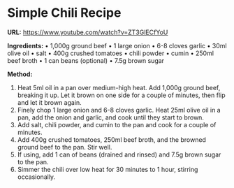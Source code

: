 # Simple Chili Recipe

**URL:** https://www.youtube.com/watch?v=ZT3GlECfYoU


**Ingredients:**
• 1,000g ground beef
• 1 large onion
• 6-8 cloves garlic
• 30ml olive oil
• salt
• 400g crushed tomatoes
• chili powder
• cumin
• 250ml beef broth
• 1 can beans (optional)
• 7.5g brown sugar

**Method:**
1. Heat 5ml oil in a pan over medium-high heat. Add 1,000g ground beef, breaking it up. Let it brown on one side for a couple of minutes, then flip and let it brown again.
2. Finely chop 1 large onion and 6-8 cloves garlic. Heat 25ml olive oil in a pan, add the onion and garlic, and cook until they start to brown.
3. Add salt, chili powder, and cumin to the pan and cook for a couple of minutes.
4. Add 400g crushed tomatoes, 250ml beef broth, and the browned ground beef to the pan. Stir well.
5. If using, add 1 can of beans (drained and rinsed) and 7.5g brown sugar to the pan.
6. Simmer the chili over low heat for 30 minutes to 1 hour, stirring occasionally.